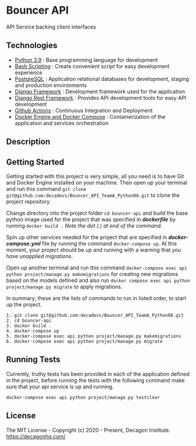 # Bouncer API

API Service backing client interfaces

## Technologies

- [Python 3.9](https://python.org) : Base programming language for development
- [Bash Scripting](https://www.codecademy.com/learn/learn-the-command-line/modules/bash-scripting) : Create convenient script for easy development experience
- [PostgreSQL](https://www.postgresql.org/) : Application relational databases for development, staging and production environments
- [Django Framework](https://www.djangoproject.com/) : Development framework used for the application
- [Django Rest Framework](https://www.django-rest-framework.org/) : Provides API development tools for easy API development
- [Github Actions](https://docs.github.com/en/free-pro-team@latest/actions) : Continuous Integration and Deployment
- [Docker Engine and Docker Compose](https://www.docker.com/) : Containerization of the application and services orchestration

## Description

## Getting Started

Getting started with this project is very simple, all you need is to have Git and Docker Engine installed on your machine. Then open up your terminal and run this command `git clone git@github.com:decadevs/Bouncer_API_TeamA_Python08.git` to clone the project repository.

Change directory into the project folder `cd bouncer-api` and build the base python image used for the project that was specified in **_dockerfile_** by running `docker build .` _Note the dot (.) at end of the command_.

Spin up other services needed for the project that are specified in **_docker-compose.yml_** file by running the command `docker-compose up`. At this moment, your project should be up and running with a warning that _you have unapplied migrations_.

Open up another terminal and run this command `docker-compose exec api python project/manage.py makemigrations` for creating new migrations based on the models defined and also run `docker compose exec api python project/manage.py migrate` to apply migrations.

In summary, these are the lists of commands to run in listed order, to start up the project.

```docker
1. git clone git@github.com:decadevs/Bouncer_API_TeamA_Python08.git
2. cd bouncer-api
3. docker build .
4. docker-compose up
5. docker-compose exec api python project/manage.py makemigrations
6. docker-compose exec api python project/manage.py migrate
```

## Running Tests

Currently, truthy tests has been provided in each of the application defined in the project, before running the tests with the following command make sure that your api service is up and running.

```docker
docker-compose exec api python project/manage.py testclear

```

## License

The MIT License - Copyright (c) 2020 - Present, Decagon Institute. https://decagonhq.com/
